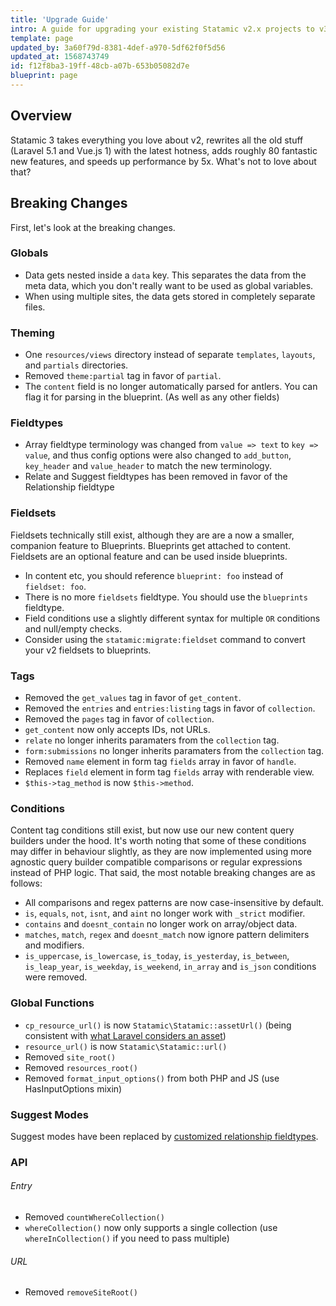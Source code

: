 ```yaml
---
title: 'Upgrade Guide'
intro: A guide for upgrading your existing Statamic v2.x projects to v3.0.
template: page
updated_by: 3a60f79d-8381-4def-a970-5df62f0f5d56
updated_at: 1568743749
id: f12f8ba3-19ff-48cb-a07b-653b05082d7e
blueprint: page
---
```

## Overview
Statamic 3 takes everything you love about v2, rewrites all the old stuff (Laravel 5.1 and Vue.js 1) with the latest hotness, adds roughly 80 fantastic new features, and speeds up performance by 5x. What's not to love about that?

## Breaking Changes

First, let's look at the breaking changes.

### Globals

- Data gets nested inside a `data` key. This separates the data from the meta data, which you don't really want to be used as global variables.
- When using multiple sites, the data gets stored in completely separate files.

### Theming

- One `resources/views` directory instead of separate `templates`, `layouts`, and `partials` directories.
- Removed `theme:partial` tag in favor of `partial`.
- The `content` field is no longer automatically parsed for antlers. You can flag it for parsing in the blueprint. (As well as any other fields)

### Fieldtypes

- Array fieldtype terminology was changed from `value => text` to `key => value`, and thus config options were also changed to `add_button`, `key_header` and `value_header` to match the new terminology.
- Relate and Suggest fieldtypes has been removed in favor of the Relationship fieldtype

### Fieldsets

Fieldsets technically still exist, although they are are a now a smaller, companion feature to Blueprints.
Blueprints get attached to content. Fieldsets are an optional feature and can be used inside blueprints.

- In content etc, you should reference `blueprint: foo`  instead of `fieldset: foo`.
- There is no more `fieldsets` fieldtype. You should use the `blueprints` fieldtype.
- Field conditions use a slightly different syntax for multiple `OR` conditions and null/empty checks.
- Consider using the `statamic:migrate:fieldset` command to convert your v2 fieldsets to blueprints.

### Tags

- Removed the `get_values` tag in favor of `get_content`.
- Removed the `entries` and `entries:listing` tags in favor of `collection`.
- Removed the `pages` tag in favor of `collection`.
- `get_content` now only accepts IDs, not URLs.
- `relate` no longer inherits paramaters from the `collection` tag.
- `form:submissions` no longer inherits paramaters from the `collection` tag.
- Removed `name` element in form tag `fields` array in favor of `handle`.
- Replaces `field` element in form tag `fields` array with renderable view.
- `$this->tag_method` is now `$this->method`.

### Conditions

Content tag conditions still exist, but now use our new content query builders under the hood.  It's worth noting that some of these conditions may differ in behaviour slightly, as they are now implemented using more agnostic query builder compatible comparisons or regular expressions instead of PHP logic.  That said, the most notable breaking changes are as follows:

- All comparisons and regex patterns are now case-insensitive by default.
- `is`, `equals`, `not`, `isnt`, and `aint` no longer work with `_strict` modifier.
- `contains` and `doesnt_contain` no longer work on array/object data.
- `matches`, `match`, `regex` and `doesnt_match` now ignore pattern delimiters and modifiers.
- `is_uppercase`, `is_lowercase`, `is_today`, `is_yesterday`, `is_between`, `is_leap_year`, `is_weekday`, `is_weekend`, `in_array` and `is_json` conditions were removed.

### Global Functions

- `cp_resource_url()` is now `Statamic\Statamic::assetUrl()` (being consistent with [what Laravel considers an asset](https://laravel.com/docs/5.8/mix))
- `resource_url()` is now `Statamic\Statamic::url()`
- Removed `site_root()`
- Removed `resources_root()`
- Removed `format_input_options()` from both PHP and JS (use HasInputOptions mixin)

### Suggest Modes

Suggest modes have been replaced by [customized relationship fieldtypes](/guide/extending/relationship-fieldtypes.html).

### API

###### Entry

- Removed `countWhereCollection()`
- `whereCollection()` now only supports a single collection (use `whereInCollection()` if you need to pass multiple)

###### URL

- Removed `removeSiteRoot()`

